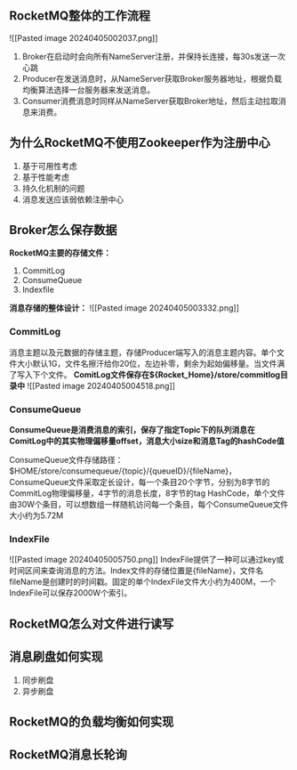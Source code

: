 ## RocketMQ整体的工作流程
![[Pasted image 20240405002037.png]]

1. Broker在启动时会向所有NameServer注册，并保持长连接，每30s发送一次心跳
2. Producer在发送消息时，从NameServer获取Broker服务器地址，根据负载均衡算法选择一台服务器来发送消息。
3. Consumer消费消息时同样从NameServer获取Broker地址，然后主动拉取消息来消费。
## 为什么RocketMQ不使用Zookeeper作为注册中心
1. 基于可用性考虑
2. 基于性能考虑
3. 持久化机制的问题
4. 消息发送应该弱依赖注册中心

## Broker怎么保存数据
**RocketMQ主要的存储文件：**
1. CommitLog
2. ConsumeQueue
3. Indexfile

**消息存储的整体设计：**
![[Pasted image 20240405003332.png]]
### CommitLog
消息主题以及元数据的存储主题，存储Producer端写入的消息主题内容。单个文件大小默认1G，文件名擦汗给你20位，左边补零，剩余为起始偏移量。当文件满了写入下个文件。
**ComitLog文件保存在${Rocket_Home}/store/commitlog目录中**
![[Pasted image 20240405004518.png]]
### ConsumeQueue
**ConsumeQueue是消费消息的索引，保存了指定Topic下的队列消息在ComitLog中的其实物理偏移量offset，消息大小size和消息Tag的hashCode值**

ConsumeQueue文件存储路径：$HOME/store/consumequeue/{topic}/{queueID}/{fileName}，ConsumeQueue文件采取定长设计，每一个条目20个字节，分别为8字节的CommitLog物理偏移量，4字节的消息长度，8字节的tag HashCode，单个文件由30W个条目，可以想数组一样随机访问每一个条目，每个ConsumeQueue文件大小约为5.72M

### IndexFile
![[Pasted image 20240405005750.png]]
IndexFile提供了一种可以通过key或时间区间来查询消息的方法。Index文件的存储位置是{fileName}，文件名fileName是创建时的时间戳。固定的单个IndexFile文件大小约为400M，一个IndexFile可以保存2000W个索引。



## RocketMQ怎么对文件进行读写

## 消息刷盘如何实现
1. 同步刷盘
2. 异步刷盘

## RocketMQ的负载均衡如何实现

## RocketMQ消息长轮询

